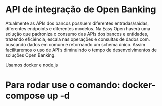 # API de integração de Open Banking

Atualmente as APIs dos bancos possuem diferentes entradas/saídas, diferentes endpoints e diferentes modelos. Na Easy Open haverá uma solução que padroniza o consumo das APIs dos bancos e entidades, trazendo eficiência, escala nas operações e consultas de dados com.
buscando dados em comum e retornando um schema único. Assim facilitaremos  o uso de API’s diminuindo o tempo de desenvolvimentos de soluções Open Banking.

Usamos docker e node.js
# Para rodar use o comando: docker-compose up -d
